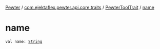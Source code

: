 [Pewter](../../index.md) / [com.ejektaflex.pewter.api.core.traits](../index.md) / [PewterToolTrait](index.md) / [name](./name.md)

# name

`val name: `[`String`](https://kotlinlang.org/api/latest/jvm/stdlib/kotlin/-string/index.html)